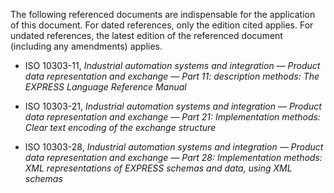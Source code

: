 The following referenced documents are indispensable for the application of this document. For dated references, only the edition cited applies. For undated references, the latest edition of the referenced document (including any amendments) applies.

* ISO 10303-11,
*Industrial automation systems and integration — Product data representation and exchange — Part 11: description methods: The EXPRESS Language Reference Manual*

* ISO 10303-21,
*Industrial automation systems and integration — Product data representation and exchange — Part 21: Implementation methods: Clear text encoding of the exchange structure*

* ISO 10303-28,
*Industrial automation systems and integration — Product data representation and exchange — Part 28: Implementation methods: XML representations of EXPRESS schemas and data, using XML schemas*
